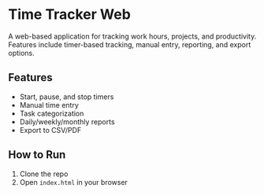 # Time Tracker Web

A web-based application for tracking work hours, projects, and productivity.  
Features include timer-based tracking, manual entry, reporting, and export options.

## Features

- Start, pause, and stop timers
- Manual time entry
- Task categorization
- Daily/weekly/monthly reports
- Export to CSV/PDF

## How to Run

1. Clone the repo
2. Open `index.html` in your browser
